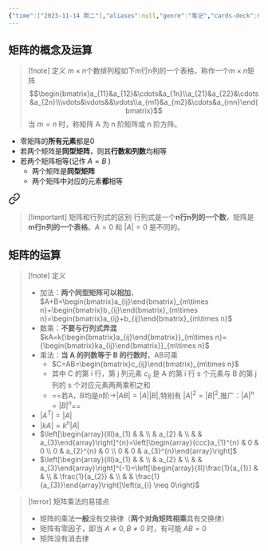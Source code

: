 ```yaml
---
{"time":["2023-11-14 周二"],"aliases":null,"genre":"笔记","cards-deck":null,"tags":["考研/数学","基础必修课"],"key":null,"dg-publish":true,"permalink":"/3 项目/考研/矩阵基本概念/","dgPassFrontmatter":true,"noteIcon":"","created":"2023-11-14T01:30:29.780+08:00","updated":"2023-12-20T01:44:40.000+08:00"}
---
```


## 矩阵的概念及运算

> [!note] 定义
> $m\times n$个数排列程如下m行n列的一个表格，称作一个$m\times n$矩阵
>$$\begin{bmatrix}a_{11}&a_{12}&\cdots&a_{1n}\\a_{21}&a_{22}&\cdots&a_{2n}\\\vdots&\vdots&&\vdots\\a_{m1}&a_{m2}&\cdots&a_{mn}\end{bmatrix}$$
> 当 $m=n$ 时，称矩阵 A 为 n 阶矩阵或 n 阶方阵。

- 零矩阵的**所有元素**都是0
- 若两个矩阵是**同型矩阵**，则其**行数和列数**均相等
- 若两个矩阵相等(记作 $A=B$ )
	- 两个矩阵是**同型矩阵**
	- 两个矩阵中对应的元素**都**相等


<div class="transclusion internal-embed is-loaded"><a class="markdown-embed-link" href="/3///#dcbdd2" aria-label="Open link"><svg xmlns="http://www.w3.org/2000/svg" width="24" height="24" viewBox="0 0 24 24" fill="none" stroke="currentColor" stroke-width="2" stroke-linecap="round" stroke-linejoin="round" class="svg-icon lucide-link"><path d="M10 13a5 5 0 0 0 7.54.54l3-3a5 5 0 0 0-7.07-7.07l-1.72 1.71"></path><path d="M14 11a5 5 0 0 0-7.54-.54l-3 3a5 5 0 0 0 7.07 7.07l1.71-1.71"></path></svg></a><div class="markdown-embed">



> [!important] 矩阵和行列式的区别
> 行列式是一个**n行n列的一个数**，矩阵是**m行n列的一个表格**。$A=0$ 和 $|A|=0$ 是不同的。

</div></div>


## 矩阵的运算

> [!note] 定义
> - 加法：**两个同型矩阵可以相加**，$A+B=\begin{bmatrix}a_{ij}\end{bmatrix}_{m\times n}+\begin{bmatrix}b_{ij}\end{bmatrix}_{m\times n}=\begin{bmatrix}a_{ij}+b_{ij}\end{bmatrix}_{m\times n}$
> - 数乘：**不要与行列式弄混**$kA=k{\begin{bmatrix}a_{ij}\end{bmatrix}}_{m\times n}={\begin{bmatrix}ka_{ij}\end{bmatrix}}_{m\times n}$
> - 乘法：**当 A 的列数等于 B 的行数时**，AB可乘
> 	- $C=AB=\begin{bmatrix}c_{ij}\end{bmatrix}_{m\times n}$
> 	- 其中 C 的第 i 行，第 j 列元素 $c_{ij}$ 是 A 的第 i 行 s 个元素与 B 的第 j 列的 s 个对应元素两两乘积之和
> 	- ==若A，B均是n阶->$|AB|=|A| |B|$,特别有 $|A|^{2}=|B|^{2}$,推广：$|A|^{n}=|B|^{n}$==
> - $|A^{T}|=|A|$
> - $|kA|=k^{n}|A|$
> - $\left[\begin{array}{lll}a_{1} & & \\ & a_{2} & \\ & & a_{3}\end{array}\right]^{n}=\left[\begin{array}{ccc}a_{1}^{n} & 0 & 0 \\ 0 & a_{2}^{n} & 0 \\ 0 & 0 & a_{3}^{n}\end{array}\right]$
> - $\left[\begin{array}{lll}a_{1} & & \\ & a_{2} & \\ & & a_{3}\end{array}\right]^{-1}=\left[\begin{array}{lll}\frac{1}{a_{1}} & & \\ & \frac{1}{a_{2}} & \\ & & \frac{1}{a_{3}}\end{array}\right]\left(a_{i} \neq 0\right)$

> [!error] 矩阵乘法的易错点
> - 矩阵的乘法**一般**没有交换律（**两个对角矩阵相乘**具有交换律）
> - 矩阵有零因子，即当 $A\neq 0,B\neq 0$ 时，有可能 $AB=0$
> - 矩阵没有消去律


